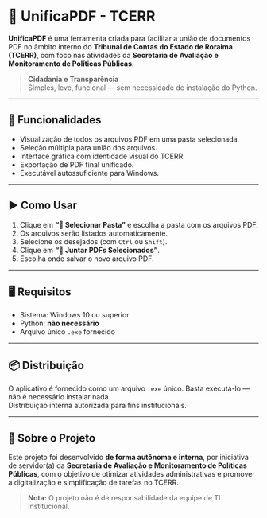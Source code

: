 # 🧩 UnificaPDF - TCERR

**UnificaPDF** é uma ferramenta criada para facilitar a união de documentos PDF no âmbito interno do **Tribunal de Contas do Estado de Roraima (TCERR)**, com foco nas atividades da **Secretaria de Avaliação e Monitoramento de Políticas Públicas**.

> **Cidadania e Transparência**  
> Simples, leve, funcional — sem necessidade de instalação do Python.

---

## 📌 Funcionalidades

- Visualização de todos os arquivos PDF em uma pasta selecionada.
- Seleção múltipla para união dos arquivos.
- Interface gráfica com identidade visual do TCERR.
- Exportação de PDF final unificado.
- Executável autossuficiente para Windows.

---

## ▶️ Como Usar

1. Clique em **“📁 Selecionar Pasta”** e escolha a pasta com os arquivos PDF.
2. Os arquivos serão listados automaticamente.
3. Selecione os desejados (com `Ctrl` ou `Shift`).
4. Clique em **“📎 Juntar PDFs Selecionados”**.
5. Escolha onde salvar o novo arquivo PDF.

---

## 🖥️ Requisitos

- Sistema: Windows 10 ou superior
- Python: **não necessário**
- Arquivo único `.exe` fornecido

---

## 📦 Distribuição

O aplicativo é fornecido como um arquivo `.exe` único. Basta executá-lo — não é necessário instalar nada.  
Distribuição interna autorizada para fins institucionais.

---

## 🤝 Sobre o Projeto

Este projeto foi desenvolvido **de forma autônoma e interna**, por iniciativa de servidor(a) da **Secretaria de Avaliação e Monitoramento de Políticas Públicas**, com o objetivo de otimizar atividades administrativas e promover a digitalização e simplificação de tarefas no TCERR.

> **Nota:** O projeto não é de responsabilidade da equipe de TI institucional.

